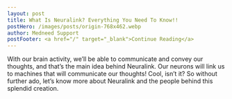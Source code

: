 ```yaml
---
layout: post
title: What Is Neuralink? Everything You Need To Know!!
postHero: /images/posts/origin-768x462.webp
author: Medneed Support
postFooter: <a href="/" target="_blank">Continue Reading</a> 
---
```

<!-- Excerpt here before second image below -->

With our brain activity, we’ll be able to communicate and convey our thoughts, and that’s the main idea behind Neuralink. Our neurons will link us to machines that will communicate our thoughts! Cool, isn’t it? So without further ado, let’s know more about Neuralink and the people behind this splendid creation.